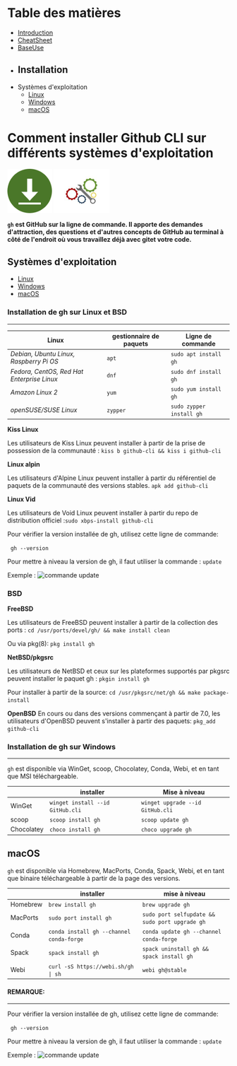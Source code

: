 # Table des matières
- [Introduction](./Intro_CLI_fr.md)
- [CheatSheet](./Cheat_sheet_fr.md)
- [BaseUse](./Use_fr.md)
- ## Installation 
- Systèmes d'exploitation
    - [Linux](#installation-de-gh-sur-linux-et-bsd)
    - [Windows](#installation-de-gh-sur-windows)
    - [macOS](#macos)



# Comment installer Github CLI sur différents systèmes d'exploitation 
<img src="../assets/downloadpict.png" alt="Auth_exemple" width="20%" >
<img src="../assets/installation&apos;slogo.jpg" alt="Auth_exemple" width="25%" >

**```gh```  est GitHub sur la ligne de commande. Il apporte des demandes d'attraction, des questions et d'autres concepts de GitHub au terminal à côté de l'endroit où vous travaillez déjà avec gitet votre code.**
## Systèmes d'exploitation
- [Linux](#installation-de-gh-sur-linux-et-bsd)
- [Windows](#installation-de-gh-sur-windows)
- [macOS](#macos)
### Installation de gh sur Linux et BSD

---
| **Linux**                                    | gestionnaire de paquets | Ligne de commande     |
|------------------------------------------|-------------------|-----------------------|
| _Debian, Ubuntu Linux, Raspberry Pi OS_  | ```apt```         | ```sudo apt install gh ```  |
| _Fedora, CentOS, Red Hat Enterprise Linux_| ```dnf```        | ```sudo dnf install gh ```  |
| _Amazon Linux 2_                           | ```yum```       | ```sudo yum install gh ```   |
| _openSUSE/SUSE Linux_                      | ```zypper```    | ```sudo zypper install gh ```|


**Kiss Linux**

Les utilisateurs de Kiss Linux peuvent installer à partir de la prise de possession de la communauté : ```kiss b github-cli && kiss i github-cli```

**Linux alpin**

Les utilisateurs d'Alpine Linux peuvent installer à partir du référentiel de paquets de la communauté des versions stables. ```apk add github-cli```

**Linux Vid**

Les utilisateurs de Void Linux peuvent installer à partir du repo de distribution officiel :```sudo xbps-install github-cli```


Pour vérifier la version installée de gh, utilisez cette ligne de commande:

``` gh --version```

Pour mettre à niveau la version de gh, il faut utiliser la commande  :  ```update```

Exemple : ![commande update](/assets/Commandupdate.png)



### **BSD** 

**FreeBSD**

Les utilisateurs de FreeBSD peuvent installer à partir de la collection des ports :
```cd /usr/ports/devel/gh/ && make install clean```

Ou via pkg(8):
```pkg install gh```

**NetBSD/pkgsrc**

Les utilisateurs de NetBSD et ceux sur les plateformes supportés par pkgsrc peuvent installer le paquet gh : ```pkgin install gh```

Pour installer à partir de la source: ```cd /usr/pkgsrc/net/gh && make package-install```

**OpenBSD**
En cours ou dans des versions commençant à partir de 7.0, les utilisateurs d'OpenBSD peuvent s'installer à partir des paquets: ```pkg_add github-cli```

### **Installation de gh sur Windows**

---

```gh``` est disponible via WinGet, scoop, Chocolatey, Conda, Webi, et en tant que MSI téléchargeable.

|            | installer                             | Mise à niveau                        |
|------------|---------------------------------------|--------------------------------------|
| WinGet     |  ```winget install --id GitHub.cli``` | ```winget upgrade --id GitHub.cli``` |
| scoop      |   ```scoop install gh```              |   ```scoop update gh```              |
| Chocolatey |   ```choco install gh```              |   ```choco upgrade gh```             |

macOS
---
```gh``` est disponible via Homebrew, MacPorts, Conda, Spack, Webi, et en tant que binaire téléchargeable à partir de la page des versions.

|          | installer                                      | mise à niveau                                           |
|----------|------------------------------------------------|---------------------------------------------------------|
| Homebrew |      ```brew install gh```                     |   ```brew upgrade gh```                                 |
| MacPorts |   ```sudo port install gh```                   |      ```sudo port selfupdate && sudo port upgrade gh``` |
| Conda    |   ```conda install gh --channel conda-forge``` |      ```conda update gh --channel conda-forge```        |
| Spack    |      ```spack install gh```                    |      ```spack uninstall gh && spack install gh```       |
| Webi     |      ```curl -sS https://webi.sh/gh \| sh```   |      ```webi gh@stable```                               |

#### REMARQUE: 
---

Pour vérifier la version installée de gh, utilisez cette ligne de commande:

``` gh --version```

Pour mettre à niveau la version de gh, il faut utiliser la commande  :  ```update```

Exemple : ![commande update](/assets/Commandupdate.png)

